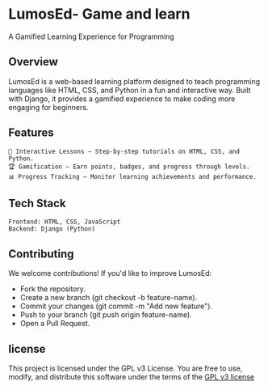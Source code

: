 # **LumosEd- Game and learn**

A Gamified Learning Experience for Programming

## Overview

LumosEd is a web-based learning platform designed to teach programming languages like HTML, CSS, and Python in a fun and interactive way. Built with Django, it provides a gamified experience to make coding more engaging for beginners.

## Features

    🎯 Interactive Lessons – Step-by-step tutorials on HTML, CSS, and Python.
    🏆 Gamification – Earn points, badges, and progress through levels.
    📊 Progress Tracking – Monitor learning achievements and performance.

## Tech Stack

    Frontend: HTML, CSS, JavaScript 
    Backend: Django (Python)

## Contributing

We welcome contributions! If you'd like to improve LumosEd:

   - Fork the repository.
   - Create a new branch (git checkout -b feature-name).
   - Commit your changes (git commit -m "Add new feature").
   - Push to your branch (git push origin feature-name).
   - Open a Pull Request.

## license    

This project is licensed under the GPL v3 License. You are free to use, modify, and distribute this software under the terms of the [GPL v3 license](./LICENSE)
